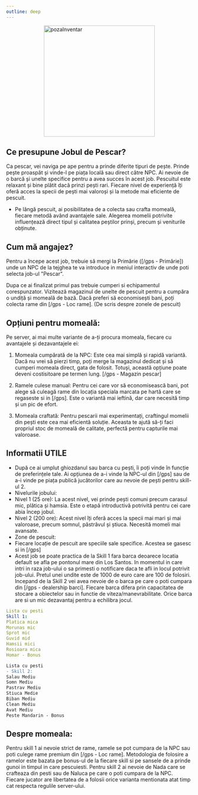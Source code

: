 ```yaml
---
outline: deep
---
```


<img src="https://png.pngtree.com/png-vector/20230831/ourmid/pngtree-raw-sea-bass-fresh-seabass-fish-isolated-on-white-background-with-png-image_9225167.png" alt="pozaInventar" width="300" height="300" style="display: block; margin: 0px auto;" >

## Ce presupune Jobul de Pescar?

Ca pescar, vei naviga pe ape pentru a prinde diferite tipuri de pește. Prinde pește proaspăt și vinde-l pe piața locală sau direct către NPC. 
Ai nevoie de o barcă și unelte specifice pentru a avea succes în acest job. Pescuitul este relaxant și bine plătit dacă prinzi pești rari. Fiecare nivel de experiență îți oferă acces la specii de pești mai valoroși și la metode mai eficiente de pescuit.
- Pe lângă pescuit, ai posibilitatea de a colecta sau crafta momeală, fiecare metodă având avantajele sale. Alegerea momelii potrivite influențează direct tipul și calitatea peștilor prinși, precum și veniturile obținute.

## Cum mă angajez?

Pentru a începe acest job, trebuie să mergi la Primărie ([/gps - Primărie]) unde un NPC de la tejghea te va introduce in meniul interactiv de unde poti selecta job-ul "Pescar".

Dupa ce ai finalizat primul pas trebuie cumperi si echipamentul corespunzator. Vizitează magazinul de unelte de pescuit pentru a cumpăra o undiță și momeală de bază. Dacă preferi să economisești bani, poți colecta rame din [/gps - Loc rame].
(De scris despre zonele de pescuit)

## Opțiuni pentru momeală:
Pe server, ai mai multe variante de a-ți procura momeala, fiecare cu avantajele și dezavantajele ei:

1. Momeala cumpărată de la NPC:
Este cea mai simplă și rapidă variantă. Dacă nu vrei să pierzi timp, poți merge la magazinul dedicat și să cumperi momeala direct, gata de folosit. Totuși, această opțiune poate deveni costisitoare pe termen lung. [/gps - Magazin pescar]

2. Ramele culese manual:
Pentru cei care vor să economisească bani, pot alege să culeagă rame din locația speciala marcata pe hartă care se regaseste si in [/gps]. Este o variantă mai ieftină, dar care necesită timp și un pic de efort.

3. Momeala craftată:
Pentru pescarii mai experimentați, craftingul momelii din pești este cea mai eficientă soluție. Aceasta te ajută să-ți faci propriul stoc de momeală de calitate, perfectă pentru capturile mai valoroase.

## Informatii UTILE
- După ce ai umplut ghiozdanul sau barca cu pești, îi poți vinde în funcție de preferințele tale. Ai opțiunea de a-i vinde la NPC-ul din [/gps] sau de a-i vinde pe piața publică jucătorilor care au nevoie de pești pentru skill-ul 2. 
- Nivelurile jobului:
- Nivel 1 (25 ore): La acest nivel, vei prinde pești comuni precum carasul mic, plătica și hamsia. Este o etapă introductivă potrivită pentru cei care abia încep jobul.
- Nivel 2 (200 ore): Acest nivel îți oferă acces la specii mai mari și mai valoroase, precum somnul, păstrăvul și știuca. Necesită momeli mai avansate. 
- Zone de pescuit:
- Fiecare locație de pescuit are speciile sale specifice. Acestea se gasesc si in [/gps]
- Acest job se poate practica de la Skill 1 fara barca deoarece locatia default se afla pe pontonul mare din Los Santos. In momentul in care intri in raza job-ului o sa primesti o notificare daca te afli in locul potrivit job-ului.
Pretul unei undite este de 1000 de euro care are 100 de folosiri.
Incepand de la Skill 2 vei avea nevoie de o barca pe care o poti cumpara din [/gps - dealership barci]. Fiecare barca difera prin capacitatea de stocare a obiectelor sau in functie de viteza/manevrabilitate. Orice barca are si un mic dezavantaj pentru a echilibra jocul.

```yaml
Lista cu pesti
Skill 1:
Platica mica
Morunas mic
Sprot mic
Guvid mid
Hamsii mici
Rosioara mica
Homar - Bonus
```
```diff
Lista cu pesti
- Skill 2:
Salau Mediu
Somn Mediu
Pastrav Mediu
Stiuca Medie
Biban Mediu
Clean Mediu
Avat Mediu
Peste Mandarin - Bonus
```

## Despre momeala:
Pentru skill 1 ai nevoie strict de rame, ramele se pot cumpara de la NPC sau poti culege rame premium din [/gps - Loc rame]. Metodologia de folosire a ramelor este bazata pe bonus-ul de la fiecare skill si pe sansele de a prinde gunoi in timpul in care pescuiesti.
Pentru skill 2 ai nevoie de Nada care se crafteaza din pesti sau de Naluca pe care o poti cumpara de la NPC. Fiecare jucator are libertatea de a folosii orice varianta mentionata atat timp cat respecta regulile server-ului.
